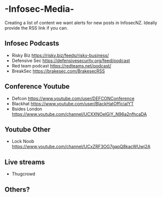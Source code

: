 # -Infosec-Media-

Creating a list of content we want alerts for new posts in InfosecNZ. Ideally provide the RSS link if you can. 

## Infosec Podcasts
* Risky Biz https://risky.biz/feeds/risky-business/
* Defensive Sec https://defensivesecurity.org/feed/podcast
* Red team podcast https://redteams.net/podcast/
* BreakSec https://brakesec.com/BrakesecRSS

## Conference Youtube
* Defcon https://www.youtube.com/user/DEFCONConference
* Blackhat https://www.youtube.com/user/BlackHatOfficialYT
* Bsides London https://www.youtube.com/channel/UCXXNOelGiY_N96a2nfhcaDA

## Youtube Other 
* Lock Noob https://www.youtube.com/channel/UCxZRF3OG7gapQ8kacWUwj2A

## Live streams 
* Thugcrowd 

## Others? 
